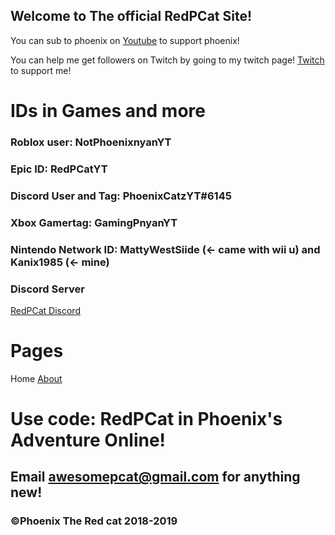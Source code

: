 ## Welcome to The official RedPCat Site!

You can sub to phoenix on [Youtube](https://www.youtube.com/channel/UCwX_X8hHkbxJ1Mg-77JhKDg) to support phoenix!

You can help me get followers on Twitch by going to my twitch page! [Twitch](https://www.twitch.tv/realawesomepcat) to support me!

# IDs in Games and more

### Roblox  user: NotPhoenixnyanYT
### Epic ID: RedPCatYT
### Discord User and Tag: PhoenixCatzYT#6145
### Xbox Gamertag: GamingPnyanYT
### Nintendo Network ID: MattyWestSiide (<- came with wii u) and Kanix1985 (<- mine)

### Discord Server

[RedPCat Discord](https://discord.gg/GuQkvx7)

# Pages

Home [About](https://redcatphoenix.github.io/about)

# Use code: RedPCat in Phoenix's Adventure Online!
## Email awesomepcat@gmail.com for anything new!
### ©Phoenix The Red cat 2018-2019

